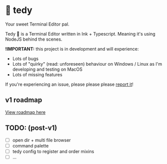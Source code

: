 # 🧸 tedy

Your sweet Terminal Editor pal.

Tedy 🧸 is a Terminal Editor written in Ink + Typescript. Meaning it's using
NodeJS behind the scenes.

**!IMPORTANT:** this project is in development and will experience:

- Lots of bugs
- Lots of "quirky" (read: unforeseen) behaviour on Windows / Linux as I'm
  developing and testing on MacOS
- Lots of missing features

If you're experiencing an issue, please please please
[report it](https://github.com/jeroenptrs/tedy)!

## v1 roadmap

[View roadmap here](https://github.com/users/jeroenptrs/projects/2)

## TODO: (post-v1)

- [ ] open dir + multi file browser
- [ ] command palette
- [ ] tedy config to register and order mixins
- [ ] ...
